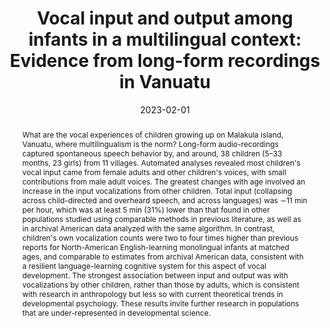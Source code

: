 ---
title: "Vocal input and output among infants in a multilingual context: Evidence from long-form recordings in Vanuatu"
collection: publications
paperurl: 'https://doi.org/10.1111/desc.13375'
link: https://doi.org/10.1111/desc.13375
tags:
    - tag: Language acquisition
      id: language-acquisition
      color: '#BDB76B'
      text_color: '#ffffff'
    - tag: Statistical and Bayesian Inference
      id: statistical-and-bayesian-inference
      color: '#8B0000'
      text_color: '#ffffff'
type: publications
date: 2023-02-01
venue: 'Developmental Science'
authors: Cristia A., <b>Gautheron L.</b>, Colleran H.
credit: 'Data Curation, Formal analysis, Writing - Review &amp; Editing'
abstract: "What are the vocal experiences of children growing up on Malakula island, Vanuatu, where multilingualism is the norm? Long-form audio-recordings captured spontaneous speech behavior by, and around, 38 children (5–33 months, 23 girls) from 11 villages. Automated analyses revealed most children&apos;s vocal input came from female adults and other children&apos;s voices, with small contributions from male adult voices. The greatest changes with age involved an increase in the input vocalizations from other children. Total input (collapsing across child-directed and overheard speech, and across languages) was ∼11 min per hour, which was at least 5 min (31%) lower than that found in other populations studied using comparable methods in previous literature, as well as in archival American data analyzed with the same algorithm. In contrast, children&apos;s own vocalization counts were two to four times higher than previous reports for North-American English-learning monolingual infants at matched ages, and comparable to estimates from archival American data, consistent with a resilient language-learning cognitive system for this aspect of vocal development. The strongest association between input and output was with vocalizations by other children, rather than those by adults, which is consistent with research in anthropology but less so with current theoretical trends in developmental psychology. These results invite further research in populations that are under-represented in developmental science."
citation: ' Alejandrina Cristia,  Lucas Gautheron,  Heidi Colleran, &quot;Vocal input and output among infants in a multilingual context: Evidence from long-form recordings in Vanuatu.&quot; Developmental Science, 2023.'
---